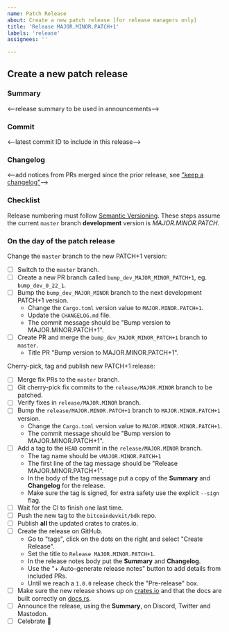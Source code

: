```yaml
---
name: Patch Release
about: Create a new patch release [for release managers only]
title: 'Release MAJOR.MINOR.PATCH+1'
labels: 'release'
assignees: ''

---
```


## Create a new patch release

### Summary

<--release summary to be used in announcements-->

### Commit

<--latest commit ID to include in this release-->

### Changelog

<--add notices from PRs merged since the prior release, see ["keep a changelog"]-->

### Checklist

Release numbering must follow [Semantic Versioning]. These steps assume the current `master`
branch **development** version is *MAJOR.MINOR.PATCH*.

### On the day of the patch release

Change the `master` branch to the new PATCH+1 version:

- [ ] Switch to the `master` branch.
- [ ] Create a new PR branch called `bump_dev_MAJOR_MINOR_PATCH+1`, eg. `bump_dev_0_22_1`.
- [ ] Bump the `bump_dev_MAJOR_MINOR` branch to the next development PATCH+1 version.
  - Change the `Cargo.toml` version value to `MAJOR.MINOR.PATCH+1`.
  - Update the `CHANGELOG.md` file.
  - The commit message should be "Bump version to MAJOR.MINOR.PATCH+1".
- [ ] Create PR and merge the `bump_dev_MAJOR_MINOR_PATCH+1` branch to `master`.
  - Title PR "Bump version to MAJOR.MINOR.PATCH+1".

Cherry-pick, tag and publish new PATCH+1 release:

- [ ] Merge fix PRs to the `master` branch.
- [ ] Git cherry-pick fix commits to the `release/MAJOR.MINOR` branch to be patched.
- [ ] Verify fixes in `release/MAJOR.MINOR` branch.
- [ ] Bump the `release/MAJOR.MINOR.PATCH+1` branch to `MAJOR.MINOR.PATCH+1` version.
  - Change the `Cargo.toml` version value to `MAJOR.MINOR.MINOR.PATCH+1`.
  - The commit message should be "Bump version to MAJOR.MINOR.PATCH+1".
- [ ] Add a tag to the `HEAD` commit in the `release/MAJOR.MINOR` branch.
  - The tag name should be `vMAJOR.MINOR.PATCH+1`
  - The first line of the tag message should be "Release MAJOR.MINOR.PATCH+1".
  - In the body of the tag message put a copy of the **Summary** and **Changelog** for the release.
  - Make sure the tag is signed, for extra safety use the explicit `--sign` flag.
- [ ] Wait for the CI to finish one last time.
- [ ] Push the new tag to the `bitcoindevkit/bdk` repo.
- [ ] Publish **all** the updated crates to crates.io.
- [ ] Create the release on GitHub.
  - Go to "tags", click on the dots on the right and select "Create Release".
  - Set the title to `Release MAJOR.MINOR.PATCH+1`.
  - In the release notes body put the **Summary** and **Changelog**.
  - Use the "+ Auto-generate release notes" button to add details from included PRs.
  - Until we reach a `1.0.0` release check the "Pre-release" box.
- [ ] Make sure the new release shows up on [crates.io] and that the docs are built correctly on [docs.rs].
- [ ] Announce the release, using the **Summary**, on Discord, Twitter and Mastodon.
- [ ] Celebrate 🎉

[Semantic Versioning]: https://semver.org/
[crates.io]: https://crates.io/crates/bdk
[docs.rs]: https://docs.rs/bdk/latest/bdk
["keep a changelog"]: https://keepachangelog.com/en/1.0.0/
